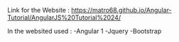 Link for the Website : https://matro68.github.io/Angular-Tutorial/AngularJS%20Tutorial%2024/

In the websited used : 
-Angular 1
-Jquery
-Bootstrap 
